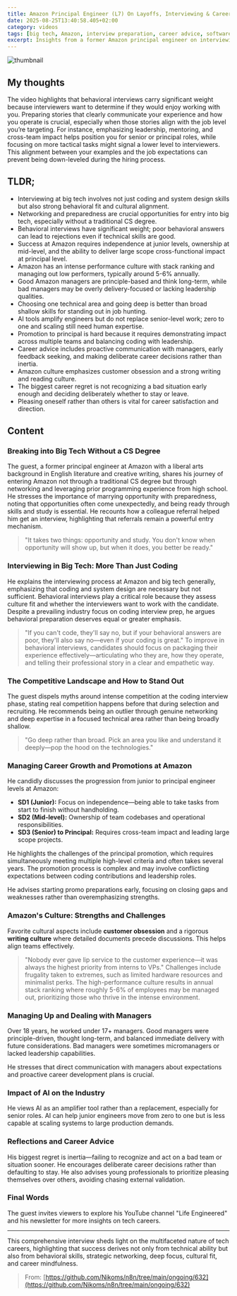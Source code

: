 ```yaml
---
title: Amazon Principal Engineer (L7) On Layoffs, Interviewing & Career Growth | Steve Huynh (en)
date: 2025-08-25T13:40:58.405+02:00
category: videos
tags: [big tech, Amazon, interview preparation, career advice, software engineering, behavioral interview, promotion, principal engineer, Amazon culture, networking, AI impact, technical depth, career growth]
excerpt: Insights from a former Amazon principal engineer on interviewing in big tech, career progression, behavioral fit, and managing career growth in Amazon's intense culture.
---
```


![thumbnail](https://i.ytimg.com/vi/RN1Ls69hg5E/maxresdefault.jpg)
[]()

## My thoughts

The video highlights that behavioral interviews carry significant weight because interviewers want to determine if they would enjoy working with you. Preparing stories that clearly communicate your experience and how you operate is crucial, especially when those stories align with the job level you’re targeting. For instance, emphasizing leadership, mentoring, and cross-team impact helps position you for senior or principal roles, while focusing on more tactical tasks might signal a lower level to interviewers. This alignment between your examples and the job expectations can prevent being down-leveled during the hiring process.

## TLDR;
- Interviewing at big tech involves not just coding and system design skills but also strong behavioral fit and cultural alignment.
- Networking and preparedness are crucial opportunities for entry into big tech, especially without a traditional CS degree.
- Behavioral interviews have significant weight; poor behavioral answers can lead to rejections even if technical skills are good.
- Success at Amazon requires independence at junior levels, ownership at mid-level, and the ability to deliver large scope cross-functional impact at principal level.
- Amazon has an intense performance culture with stack ranking and managing out low performers, typically around 5-6% annually.
- Good Amazon managers are principle-based and think long-term, while bad managers may be overly delivery-focused or lacking leadership qualities.
- Choosing one technical area and going deep is better than broad shallow skills for standing out in job hunting.
- AI tools amplify engineers but do not replace senior-level work; zero to one and scaling still need human expertise.
- Promotion to principal is hard because it requires demonstrating impact across multiple teams and balancing coding with leadership.
- Career advice includes proactive communication with managers, early feedback seeking, and making deliberate career decisions rather than inertia.
- Amazon culture emphasizes customer obsession and a strong writing and reading culture.
- The biggest career regret is not recognizing a bad situation early enough and deciding deliberately whether to stay or leave.
- Pleasing oneself rather than others is vital for career satisfaction and direction.



## Content

### Breaking into Big Tech Without a CS Degree
The guest, a former principal engineer at Amazon with a liberal arts background in English literature and creative writing, shares his journey of entering Amazon not through a traditional CS degree but through networking and leveraging prior programming experience from high school. He stresses the importance of marrying opportunity with preparedness, noting that opportunities often come unexpectedly, and being ready through skills and study is essential. He recounts how a colleague referral helped him get an interview, highlighting that referrals remain a powerful entry mechanism.
> "It takes two things: opportunity and study. You don't know when opportunity will show up, but when it does, you better be ready."

### Interviewing in Big Tech: More Than Just Coding
He explains the interviewing process at Amazon and big tech generally, emphasizing that coding and system design are necessary but not sufficient. Behavioral interviews play a critical role because they assess culture fit and whether the interviewers want to work with the candidate. Despite a prevailing industry focus on coding interview prep, he argues behavioral preparation deserves equal or greater emphasis.
> "If you can't code, they'll say no, but if your behavioral answers are poor, they'll also say no—even if your coding is great."
To improve in behavioral interviews, candidates should focus on packaging their experience effectively—articulating who they are, how they operate, and telling their professional story in a clear and empathetic way.

### The Competitive Landscape and How to Stand Out
The guest dispels myths around intense competition at the coding interview phase, stating real competition happens before that during selection and recruiting. He recommends being an outlier through genuine networking and deep expertise in a focused technical area rather than being broadly shallow.
> "Go deep rather than broad. Pick an area you like and understand it deeply—pop the hood on the technologies."

### Managing Career Growth and Promotions at Amazon
He candidly discusses the progression from junior to principal engineer levels at Amazon:
- **SD1 (Junior):** Focus on independence—being able to take tasks from start to finish without handholding.
- **SD2 (Mid-level):** Ownership of team codebases and operational responsibilities.
- **SD3 (Senior) to Principal:** Requires cross-team impact and leading large scope projects.

He highlights the challenges of the principal promotion, which requires simultaneously meeting multiple high-level criteria and often takes several years. The promotion process is complex and may involve conflicting expectations between coding contributions and leadership roles.

He advises starting promo preparations early, focusing on closing gaps and weaknesses rather than overemphasizing strengths.

### Amazon's Culture: Strengths and Challenges
Favorite cultural aspects include **customer obsession** and a rigorous **writing culture** where detailed documents precede discussions. This helps align teams effectively.
> "Nobody ever gave lip service to the customer experience—it was always the highest priority from interns to VPs."
Challenges include frugality taken to extremes, such as limited hardware resources and minimalist perks. The high-performance culture results in annual stack ranking where roughly 5-6% of employees may be managed out, prioritizing those who thrive in the intense environment.

### Managing Up and Dealing with Managers
Over 18 years, he worked under 17+ managers. Good managers were principle-driven, thought long-term, and balanced immediate delivery with future considerations. Bad managers were sometimes micromanagers or lacked leadership capabilities.

He stresses that direct communication with managers about expectations and proactive career development plans is crucial.

### Impact of AI on the Industry
He views AI as an amplifier tool rather than a replacement, especially for senior roles. AI can help junior engineers move from zero to one but is less capable at scaling systems to large production demands.

### Reflections and Career Advice
His biggest regret is inertia—failing to recognize and act on a bad team or situation sooner.
He encourages deliberate career decisions rather than defaulting to stay.
He also advises young professionals to prioritize pleasing themselves over others, avoiding chasing external validation.

### Final Words
The guest invites viewers to explore his YouTube channel "Life Engineered" and his newsletter for more insights on tech careers.

---
This comprehensive interview sheds light on the multifaceted nature of tech careers, highlighting that success derives not only from technical ability but also from behavioral skills, strategic networking, deep focus, cultural fit, and career mindfulness.




> From: [https://github.com/Nikoms/n8n/tree/main/ongoing/632](https://github.com/Nikoms/n8n/tree/main/ongoing/632)